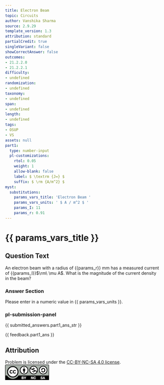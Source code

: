 ```yaml
---
title: Electron Beam
topic: Circuits
author: Vanshika Sharma
source: 2.9.29
template_version: 1.3
attribution: standard
partialCredit: true
singleVariant: false
showCorrectAnswer: false
outcomes:
- 21.2.2.0
- 21.2.2.1
difficulty:
- undefined
randomization:
- undefined
taxonomy:
- undefined
span:
- undefined
length:
- undefined
tags:
- OSUP
- VS
assets: null
part1:
  type: number-input
  pl-customizations:
    rtol: 0.05
    weight: 1
    allow-blank: false
    label: $ \textrm {J=} $
    suffix: $ \rm {A/m^2} $
myst:
  substitutions:
    params_vars_title: 'Electron Beam '
    params_vars_units: ' $ A / m^2 $ '
    params_I: 11
    params_r: 0.91
---
```

# {{ params_vars_title }}

## Question Text

An electron beam with a radius of {{params_r}} $\textrm{mm}$ has a measured current of {{params_I}}$\rm\ \mu A$.
What is the magnitude of the current density in the beam?

### Answer Section

Please enter in a numeric value in {{ params_vars_units }}.

### pl-submission-panel

<p></p>
{{ submitted_answers.part1_ans_str }}
<p></p>
{{ feedback.part1_ans }}

## Attribution

Problem is licensed under the [CC-BY-NC-SA 4.0 license](https://creativecommons.org/licenses/by-nc-sa/4.0/).<br> ![The Creative Commons 4.0 license requiring attribution-BY, non-commercial-NC, and share-alike-SA license.](https://raw.githubusercontent.com/firasm/bits/master/by-nc-sa.png)